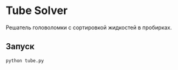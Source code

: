 # Tube Solver

Решатель головоломки с сортировкой жидкостей в пробирках.

## Запуск
```bash
python tube.py
